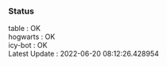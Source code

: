 ### Status


table : OK  
hogwarts : OK  
icy-bot : OK  
Latest Update : 2022-06-20 08:12:26.428954
